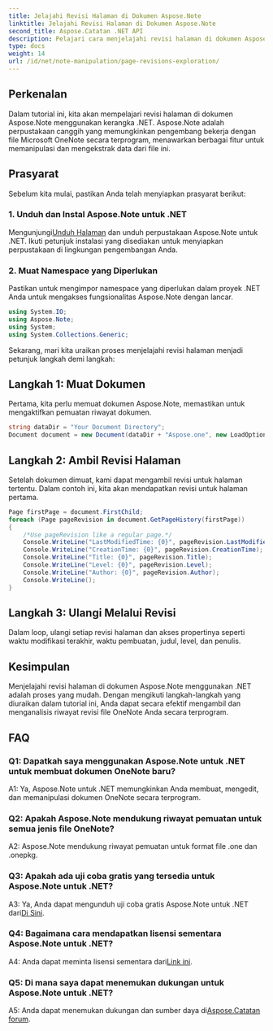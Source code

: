 ```yaml
---
title: Jelajahi Revisi Halaman di Dokumen Aspose.Note
linktitle: Jelajahi Revisi Halaman di Dokumen Aspose.Note
second_title: Aspose.Catatan .NET API
description: Pelajari cara menjelajahi revisi halaman di dokumen Aspose.Note menggunakan kerangka .NET dengan panduan langkah demi langkah.
type: docs
weight: 14
url: /id/net/note-manipulation/page-revisions-exploration/
---
```

## Perkenalan

Dalam tutorial ini, kita akan mempelajari revisi halaman di dokumen Aspose.Note menggunakan kerangka .NET. Aspose.Note adalah perpustakaan canggih yang memungkinkan pengembang bekerja dengan file Microsoft OneNote secara terprogram, menawarkan berbagai fitur untuk memanipulasi dan mengekstrak data dari file ini.

## Prasyarat

Sebelum kita mulai, pastikan Anda telah menyiapkan prasyarat berikut:

### 1. Unduh dan Instal Aspose.Note untuk .NET

 Mengunjungi[Unduh Halaman](https://releases.aspose.com/note/net/) dan unduh perpustakaan Aspose.Note untuk .NET. Ikuti petunjuk instalasi yang disediakan untuk menyiapkan perpustakaan di lingkungan pengembangan Anda.

### 2. Muat Namespace yang Diperlukan

Pastikan untuk mengimpor namespace yang diperlukan dalam proyek .NET Anda untuk mengakses fungsionalitas Aspose.Note dengan lancar.

```csharp
using System.IO;
using Aspose.Note;
using System;
using System.Collections.Generic;
```

Sekarang, mari kita uraikan proses menjelajahi revisi halaman menjadi petunjuk langkah demi langkah:

## Langkah 1: Muat Dokumen

Pertama, kita perlu memuat dokumen Aspose.Note, memastikan untuk mengaktifkan pemuatan riwayat dokumen.

```csharp
string dataDir = "Your Document Directory";
Document document = new Document(dataDir + "Aspose.one", new LoadOptions { LoadHistory = true });
```

## Langkah 2: Ambil Revisi Halaman

Setelah dokumen dimuat, kami dapat mengambil revisi untuk halaman tertentu. Dalam contoh ini, kita akan mendapatkan revisi untuk halaman pertama.

```csharp
Page firstPage = document.FirstChild;
foreach (Page pageRevision in document.GetPageHistory(firstPage))
{
    /*Use pageRevision like a regular page.*/
    Console.WriteLine("LastModifiedTime: {0}", pageRevision.LastModifiedTime);
    Console.WriteLine("CreationTime: {0}", pageRevision.CreationTime);
    Console.WriteLine("Title: {0}", pageRevision.Title);
    Console.WriteLine("Level: {0}", pageRevision.Level);
    Console.WriteLine("Author: {0}", pageRevision.Author);
    Console.WriteLine();
}
```

## Langkah 3: Ulangi Melalui Revisi

Dalam loop, ulangi setiap revisi halaman dan akses propertinya seperti waktu modifikasi terakhir, waktu pembuatan, judul, level, dan penulis.

## Kesimpulan

Menjelajahi revisi halaman di dokumen Aspose.Note menggunakan .NET adalah proses yang mudah. Dengan mengikuti langkah-langkah yang diuraikan dalam tutorial ini, Anda dapat secara efektif mengambil dan menganalisis riwayat revisi file OneNote Anda secara terprogram.

## FAQ

### Q1: Dapatkah saya menggunakan Aspose.Note untuk .NET untuk membuat dokumen OneNote baru?

A1: Ya, Aspose.Note untuk .NET memungkinkan Anda membuat, mengedit, dan memanipulasi dokumen OneNote secara terprogram.

### Q2: Apakah Aspose.Note mendukung riwayat pemuatan untuk semua jenis file OneNote?

A2: Aspose.Note mendukung riwayat pemuatan untuk format file .one dan .onepkg.

### Q3: Apakah ada uji coba gratis yang tersedia untuk Aspose.Note untuk .NET?

 A3: Ya, Anda dapat mengunduh uji coba gratis Aspose.Note untuk .NET dari[Di Sini](https://releases.aspose.com/).

### Q4: Bagaimana cara mendapatkan lisensi sementara Aspose.Note untuk .NET?

 A4: Anda dapat meminta lisensi sementara dari[Link ini](https://purchase.aspose.com/temporary-license/).

### Q5: Di mana saya dapat menemukan dukungan untuk Aspose.Note untuk .NET?

 A5: Anda dapat menemukan dukungan dan sumber daya di[Aspose.Catatan forum](https://forum.aspose.com/c/note/28).